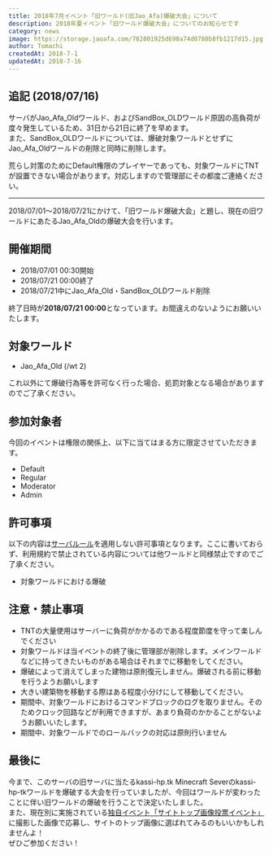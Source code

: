 ```yaml
---
title: 2018年7月イベント「旧ワールド(旧Jao_Afa)爆破大会」について
description: 2018年夏イベント「旧ワールド爆破大会」についてのお知らせです
category: news
image: https://storage.jaoafa.com/782801925d698a74d0780b8fb1217d15.jpg
author: Tomachi
createdAt: 2018-7-1
updatedAt: 2018-7-16
---
```


## 追記 (2018/07/16)

サーバがJao_Afa_Oldワールド、およびSandBox_OLDワールド原因の高負荷が度々発生しているため、31日から21日に終了を早めます。  
また、SandBox_OLDワールドについては、爆破対象ワールドとせずにJao_Afa_Oldワールドの削除と同時に削除します。

荒らし対策のためにDefault権限のプレイヤーであっても、対象ワールドにTNTが設置できない場合があります。対応しますので管理部にその都度ご連絡ください。

---

2018/07/01〜2018/07/21にかけて、「旧ワールド爆破大会」と題し、現在の旧ワールドにあたるJao_Afa_Oldの爆破大会を行います。

## 開催期間

- 2018/07/01 00:30開始
- 2018/07/21 00:00終了
- 2018/07/21中にJao_Afa_Old・SandBox_OLDワールド削除

終了日時が**2018/07/21 00:00**となっています。お間違えのないようにお願いいたします。

## 対象ワールド

- Jao_Afa_Old (/wt 2)

これ以外にて爆破行為等を許可なく行った場合、処罰対象となる場合がありますのでご了承ください。

## 参加対象者

今回のイベントは権限の関係上、以下に当てはまる方に限定させていただきます。

- Default
- Regular
- Moderator
- Admin

## 許可事項

以下の内容は[サーバルール](/rule)を適用しない許可事項となります。ここに書いておらず、利用規約で禁止されている内容については他ワールドと同様禁止ですのでご了承ください。

- 対象ワールドにおける爆破

## 注意・禁止事項

- TNTの大量使用はサーバーに負荷がかかるのである程度節度を守って楽しんでください
- 対象ワールドは当イベントの終了後に管理部が削除します。メインワールドなどに持ってきたいものがある場合はそれまでに移動をしてください。  
- 爆破によって消えてしまった建物は原則復元しません。爆破される前に移動を行うようお願いします
- 大きい建築物を移動する際はある程度小分けにして移動してください。  
- 期間中、対象ワールドにおけるコマンドブロックのログを取りません。そのためクロック回路などが利用できますが、あまり負荷のかかることがないようお願いいたします。  
- 期間中、対象ワールドでのロールバックの対応は原則行いません

## 最後に

今まで、このサーバの旧サーバに当たるkassi-hp.tk Minecraft Severのkassi-hp-tkワールドを爆破する大会を行っていましたが、今回はワールドが変わったことに伴い旧ワールドの爆破を行うことで決定いたしました。  
また、現在別に実施されている[独自イベント「サイトトップ画像投票イベント」](/blog/201807_gallery_event)に撮影した画像で応募し、サイトのトップ画像に選ばれてみるのもいいかもしれませんよ！  
ぜひご参加ください！

